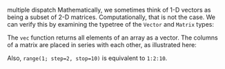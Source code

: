 multiple dispatch
Mathematically, we sometimes think of 1-D vectors as being a subset of 2-D matrices. Computationally, that is not the case. We can verify this by examining the typetree of the `Vector` and `Matrix` types:

The `vec` function returns all elements of an array as a vector. The columns of a matrix are placed in series with each other, as illustrated here:

Also, `range(1; step=2, stop=10)` is equivalent to `1:2:10`.